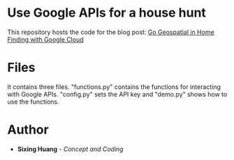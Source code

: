 # Use Google APIs for a house hunt

This repository hosts the code for the blog post: [Go Geospatial in Home Finding with Google Cloud](https://dgg32.medium.com/get-geo-data-from-google-cloud-for-your-next-new-home-f0a02c185d5f)


# Files

It contains three files. "functions.py" contains the functions for interacting with Google APIs. "config.py" sets the API key and "demo.py" shows how to use the functions.



# Author
* **Sixing Huang** - *Concept and Coding*
